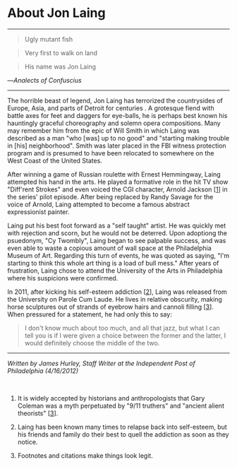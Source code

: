 # About Jon Laing
**********************

>Ugly mutant fish 

>Very first to walk on land 

>His name was Jon Laing 

—*Analects of Confuscius*

----------------------------------

The horrible beast of legend, Jon Laing has terrorized the countrysides of Europe, Asia, and parts of Detroit for centuries . A grotesque fiend with battle axes for feet and daggers for eye-balls, he is perhaps best known his hauntingly graceful choreography and solemn opera compositions. Many may remember him from the epic of Will Smith in which Laing was described as a man "who [was] up to no good" and "starting making trouble in [his] neighborhood". Smith was later placed in the FBI witness protection program and is presumed to have been relocated to somewhere on the West Coast of the United States.

After winning a game of Russian roulette with Ernest Hemmingway, Laing attempted his hand in the arts. He played a formative role in the hit TV show "Diff'rent Strokes" and even voiced the CGI character, Arnold Jackson \[[1](#citation)\] in the series' pilot episode. After being replaced by Randy Savage for the voice of Arnold, Laing attempted to become a famous abstract expressionist painter. 

Laing put his best foot forward as a "self taught" artist. He was quickly met with rejection and scorn, but he would not be deterred. Upon adoptiong the psuedonym, "Cy Twombly", Laing began to see palpable success, and was even able to waste a copious amount of wall space at the Philadelphia Museum of Art. Regarding this turn of events, he was quoted as saying, "I'm starting to think this whole art thing is a load of bull mess." After years of frustration, Laing chose to attend the University of the Arts in Philadelphia where his suspicions were confirmed.

In 2011, after kicking his self-esteem addiction \[[2](#citation)\], Laing was released from the University on Parole Cum Laude. He lives in relative obscurity, making horse sculptures out of strands of eyebrow hairs and cannoli filling \[[3](#citation)\]. When pressured for a statement, he had only this to say:

> I don't know much about too much, and all that jazz, but what I can tell you is if I were given a choice between the former and the latter, I would definitely choose the middle of the two.

------------------------------------------------------

*Written by James Hurley, Staff Writer at the Independent Post of Philadelphia (4/16/2012)*

<br/>

<a id="citation"></a>

1. It is widely accepted by historians and anthropologists that Gary Coleman was a myth perpetuated by "9/11 truthers" and "ancient alient theorists" \[[3](#citation)\].

2. Laing has been known many times to relapse back into self-esteem, but his friends and family do their best to quell the addiction as soon as they notice.

3. Footnotes and citations make things look legit.
